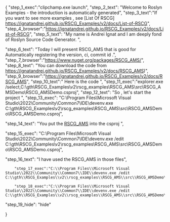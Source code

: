 {
    "step_1_exec":"clipchamp.exe launch",
    "step_2_text": "Welcome to Roslyn Examples - the introduction is automatically generated",
    "step_3_text":"If you want to see more examples , see  [List Of RSCG] https://ignatandrei.github.io/RSCG_Examples/v2/docs/List-of-RSCG",
    "step_4_browser":"https://ignatandrei.github.io/RSCG_Examples/v2/docs/List-of-RSCG",
    "step_5_text": "My name is Andrei Ignat and I am deeply fond of Roslyn Source Code Generator. ",

"step_6_text": "Today I will present RSCG_AMS  that is good for Automatically registering the version, ci, commit id .",
"step_7_browser":"https://www.nuget.org/packages/RSCG_AMS/",
"step_8_text": "You can download the code from https://ignatandrei.github.io/RSCG_Examples/v2/docs/RSCG_AMS)",
"step_9_browser":"https://ignatandrei.github.io/RSCG_Examples/v2/docs/RSCG_AMS",
"step_10_text":" Here is the code ",
"step_11_exec":"explorer.exe /select,C:\\gth\\RSCG_Examples\\v2\\rscg_examples\\RSCG_AMS\\src\\RSCG_AMSDemo\\RSCG_AMSDemo.csproj",
"step_12_text": "So , let's start the project ",
"step_13_exec": "C:\\Program Files\\Microsoft Visual Studio\\2022\\Community\\Common7\\IDE\\devenv.exe C:\\gth\\RSCG_Examples\\v2\\rscg_examples\\RSCG_AMS\\src\\RSCG_AMSDemo\\RSCG_AMSDemo.csproj",

"step_14_text": "You put the  [RSCG_AMS](https://www.nuget.org/packages/RSCG_AMS/) into the csproj ",

"step_15_exec": "C:\\Program Files\\Microsoft Visual Studio\\2022\\Community\\Common7\\IDE\\devenv.exe /edit C:\\gth\\RSCG_Examples\\v2\\rscg_examples\\RSCG_AMS\\src\\RSCG_AMSDemo\\RSCG_AMSDemo.csproj",

"step_16_text": "I have used the RSCG_AMS in those files",


        "step_17_exec":"C:\\Program Files\\Microsoft Visual Studio\\2022\\Community\\Common7\\IDE\\devenv.exe /edit C:\\gth\\RSCG_Examples\\v2\\rscg_examples\\RSCG_AMS\\src\\RSCG_AMSDemo\\globals.cs",
    
        "step_18_exec":"C:\\Program Files\\Microsoft Visual Studio\\2022\\Community\\Common7\\IDE\\devenv.exe /edit C:\\gth\\RSCG_Examples\\v2\\rscg_examples\\RSCG_AMS\\src\\RSCG_AMSDemo\\Program.cs",
    
"step_19_hide": "hide"


}